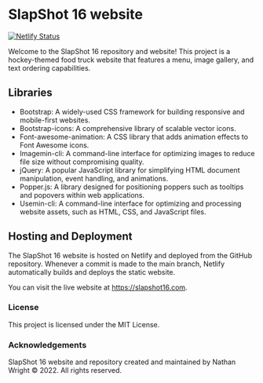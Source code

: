 # SlapShot 16 website

[![Netlify Status](https://api.netlify.com/api/v1/badges/7f03eacd-fb93-471e-bf8f-3ec248b7f76a/deploy-status)](https://app.netlify.com/sites/spectacular-crumble-4cf46f/deploys)

Welcome to the SlapShot 16 repository and website! This project is a hockey-themed food truck website that features a menu, image gallery, and text ordering capabilities.

## Libraries

- Bootstrap: A widely-used CSS framework for building responsive and mobile-first websites.
- Bootstrap-icons: A comprehensive library of scalable vector icons.
- Font-awesome-animation: A CSS library that adds animation effects to Font Awesome icons.
- Imagemin-cli: A command-line interface for optimizing images to reduce file size without compromising quality.
- jQuery: A popular JavaScript library for simplifying HTML document manipulation, event handling, and animations.
- Popper.js: A library designed for positioning poppers such as tooltips and popovers within web applications.
- Usemin-cli: A command-line interface for optimizing and processing website assets, such as HTML, CSS, and JavaScript files.

## Hosting and Deployment

The SlapShot 16 website is hosted on Netlify and deployed from the GitHub repository. Whenever a commit is made to the main branch, Netlify automatically builds and deploys the static website.

You can visit the live website at https://slapshot16.com.

### License

This project is licensed under the MIT License.

### Acknowledgements

SlapShot 16 website and repository created and maintained by Nathan Wright © 2022. All rights reserved.


